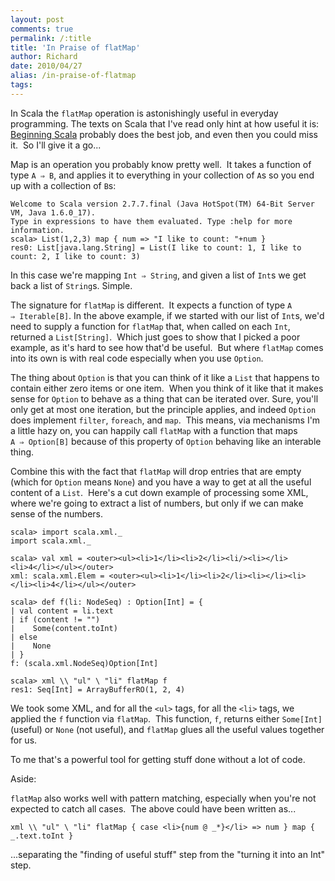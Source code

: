 ```yaml
---
layout: post
comments: true
permalink: /:title
title: 'In Praise of flatMap'
author: Richard
date: 2010/04/27
alias: /in-praise-of-flatmap
tags:
---
```


In Scala the `flatMap` operation is astonishingly useful in everyday
programming. The texts on Scala that I've read only hint at how useful
it is: [Beginning Scala][] probably does the best job, and even then you
could miss it.  So I'll give it a go...

Map is an operation you probably know pretty well.  It takes a function
of type `A ⇒ B`, and applies it to everything in your collection of `A`s
so you end up with a collection of `B`s:

    Welcome to Scala version 2.7.7.final (Java HotSpot(TM) 64-Bit Server VM, Java 1.6.0_17). 
    Type in expressions to have them evaluated. Type :help for more information.   
    scala> List(1,2,3) map { num => "I like to count: "+num } 
    res0: List[java.lang.String] = List(I like to count: 1, I like to count: 2, I like to count: 3)

In this case we're mapping `Int ⇒ String`, and given a list of `Int`s
we get back a list of `String`s. Simple.

The signature for `flatMap` is different.  It expects a function of type
`A ⇒ Iterable[B]`. In the above example, if we started with our list of
`Int`s, we'd need to supply a function for `flatMap` that, when called
on each `Int`, returned a `List[String]`.  Which just goes to show that
I picked a poor example, as it's hard to see how that'd be useful.  But
where `flatMap` comes into its own is with real code especially when you use
`Option`.  

The thing about `Option` is that you can think of it like a `List` that
happens to contain either zero items or one item.  When you think of it
like that it makes sense for `Option` to behave as a thing that can be
iterated over. Sure, you'll only get at most one iteration, but the
principle applies, and indeed `Option` does implement `filter`,
`foreach`, and `map`.  This means, via mechanisms I'm a little hazy on,
you can happily call `flatMap` with a function that
maps `A ⇒ Option[B]` because of this property of `Option` behaving like
an interable thing.

Combine this with the fact that `flatMap` will drop entries that are
empty (which for `Option` means `None`) and you have a way to get at all
the useful content of a `List`.  Here's a cut down example of processing
some XML, where we're going to extract a list of numbers, but only if we
can make sense of the numbers.

    scala> import scala.xml._ 
    import scala.xml._   
    
    scala> val xml = <outer><ul><li>1</li><li>2</li><li/><li></li><li>4</li></ul></outer> 
    xml: scala.xml.Elem = <outer><ul><li>1</li><li>2</li><li></li><li></li><li>4</li></ul></outer>   
    
    scala> def f(li: NodeSeq) : Option[Int] = {     
    | val content = li.text     
    | if (content != "")     
    |    Some(content.toInt)     
    | else     
    |    None     
    | } 
    f: (scala.xml.NodeSeq)Option[Int]   
    
    scala> xml \\ "ul" \ "li" flatMap f  
    res1: Seq[Int] = ArrayBufferRO(1, 2, 4)

We took some XML, and for all the `<ul>` tags, for all the `<li>`
tags, we applied the `f` function via `flatMap`.  This function, `f`,
returns either `Some[Int]` (useful) or `None` (not useful), and
`flatMap` glues all the useful values together for us.  

To me that's a powerful tool for getting stuff done without a lot of
code.

Aside:

`flatMap` also works well with pattern matching, especially when you're
not expected to catch all cases.  The above could have been written
as...

    xml \\ "ul" \ "li" flatMap { case <li>{num @ _*}</li> => num } map { _.text.toInt }

...separating the "finding of useful stuff" step from the "turning it
into an Int" step.  

 

  [Beginning Scala]: http://apress.com/book/view/9781430219897

